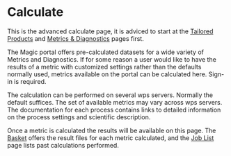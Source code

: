 # Calculate
This is the advanced calculate page, it is adviced to start at the [Tailored Products](#/tailoredproducts) and [Metrics & Diagnostics](#/diagnostics) pages first.

The Magic portal offers pre-calculated datasets for a wide variety of Metrics and Diagnostics. If for some reason a user would like to have the results of a metric with customized settings rather than the defaults normally used, metrics available on the portal can be calculated here. Sign-in is required.

The calculation can be performed on several wps servers. Normally the default suffices. The set of available metrics may vary across wps servers. The documentation for each process contains links to detailed information on the process settings and scientific description.

Once a metric is calculated the results will be available on this page. The [Basket](#/calculate/basket) offers the result files for each metric calculated, and the [Job List](#/calculate/joblist) page lists past calculations performed.
